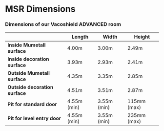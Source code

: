 # MSR Dimensions

### Dimensions of our Vacoshield ADVANCED room

| 			     |  Length  |  Width  |  Height  | 
| -------------  |  ------- |  ------ |  ------- |
| **Inside Mumetall surface**  |  4.00m  | 3.00m  | 2.49m |
| **Inside decoration surface** |  3.93m  | 2.93m  | 2.41m |
| **Outside Mumetall surface**  |  4.35m  | 3.35m  | 2.85m |
| **Outside decoration surface**  |  4.51m  | 3.51m  | 2.87m |
| **Pit for standard door**  |  4.55m (min) | 3.55m (min) | 115mm (max) |
| **Pit for level entry door** |  4.55m (min)  | 3.55m (min) | 235mm (max) |

